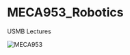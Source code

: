 # MECA953_Robotics
USMB Lectures

![MECA953](https://user-images.githubusercontent.com/36209435/207843775-54fcbad6-9dd3-4411-b3e0-d4f9b263db08.png)
